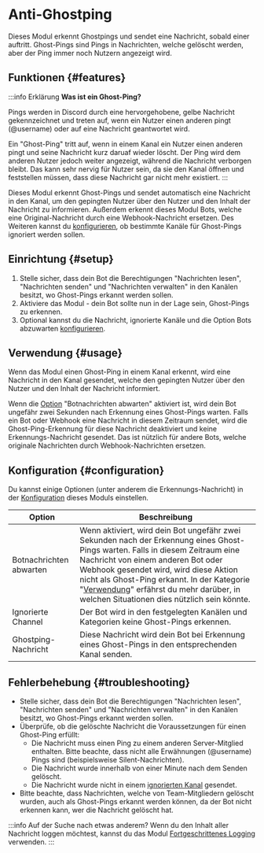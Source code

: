 # Anti-Ghostping

Dieses Modul erkennt Ghostpings und sendet eine Nachricht, sobald einer auftritt. Ghost-Pings sind Pings in Nachrichten, welche gelöscht werden, aber der Ping immer noch Nutzern angezeigt wird.

<ModuleOverview moduleName="anti-ghostping" />

## Funktionen {#features}

:::info Erklärung
**Was ist ein Ghost-Ping?**

Pings werden in Discord durch eine hervorgehobene, gelbe Nachricht gekennzeichnet und treten auf, wenn ein Nutzer einen anderen pingt (@username) oder auf eine Nachricht geantwortet wird.

Ein "Ghost-Ping" tritt auf, wenn in einem Kanal ein Nutzer einen anderen pingt und seine Nachricht kurz daruaf wieder löscht. Der Ping wird dem anderen Nutzer jedoch weiter angezeigt, während die Nachricht verborgen bleibt.
Das kann sehr nervig für Nutzer sein, da sie den Kanal öffnen und feststellen müssen, dass diese Nachricht gar nicht mehr existiert.
:::

Dieses Modul erkennt Ghost-Pings und sendet automatisch eine Nachricht in den Kanal, um den gepingten Nutzer über den Nutzer und den Inhalt der Nachricht zu informieren.
Außerdem erkennt dieses Modul Bots, welche eine Original-Nachricht durch eine Webhook-Nachricht ersetzen. Des Weiteren kannst du [konfigurieren](#configuration), ob bestimmte Kanäle für Ghost-Pings ignoriert werden sollen.

## Einrichtung {#setup}

1. Stelle sicher, dass dein Bot die Berechtigungen "Nachrichten lesen", "Nachrichten senden" und "Nachrichten verwalten" in den Kanälen besitzt, wo Ghost-Pings erkannt werden sollen.
2. Aktiviere das Modul - dein Bot sollte nun in der Lage sein, Ghost-Pings zu erkennen.
3. Optional kannst du die Nachricht, ignorierte Kanäle und die Option Bots abzuwarten [konfigurieren](#configuration).

## Verwendung {#usage}

Wenn das Modul einen Ghost-Ping in einem Kanal erkennt, wird eine Nachricht in den Kanal gesendet, welche den gepingten Nutzer über den Nutzer und den Inhalt der Nachricht informiert.

Wenn die [Option](#configuration) "Botnachrichten abwarten" aktiviert ist, wird dein Bot ungefähr zwei Sekunden nach Erkennung eines Ghost-Pings warten.
Falls ein Bot oder Webhook eine Nachricht in diesem Zeitraum sendet, wird die Ghost-Ping-Erkennung für diese Nachricht deaktiviert und keine Erkennungs-Nachricht gesendet.
Das ist nützlich für andere Bots, welche originale Nachrichten durch Webhook-Nachrichten ersetzen.

## Konfiguration {#configuration}

Du kannst einige Optionen (unter anderem die Erkennungs-Nachricht) in der [Konfiguration](https://scnx.app/de/glink?page=bot/configuration?query=anti&file=anti-ghostping|config) dieses Moduls einstellen.

| Option                   | Beschreibung                                                                                                                                                                                                                                                                                                                                                    |
|--------------------------|-----------------------------------------------------------------------------------------------------------------------------------------------------------------------------------------------------------------------------------------------------------------------------------------------------------------------------------------------------------------|
| Botnachrichten abwarten  | Wenn aktiviert, wird dein Bot ungefähr zwei Sekunden nach der Erkennung eines Ghost-Pings warten. Falls in diesem Zeitraum eine Nachricht von einem anderen Bot oder Webhook gesendet wird, wird diese Aktion nicht als Ghost-Ping erkannt. In der Kategorie "[Verwendung](#usage)" erfährst du mehr darüber, in welchen Situationen dies nützlich sein könnte. |
| Ignorierte Channel       | Der Bot wird in den festgelegten Kanälen und Kategorien keine Ghost-Pings erkennen.                                                                                                                                                                                                                                                                             |
| Ghostping-Nachricht      | Diese Nachricht wird dein Bot bei Erkennung eines Ghost-Pings in den entsprechenden Kanal senden.                                                                                                                                                                                                                                                               |

## Fehlerbehebung {#troubleshooting}

* Stelle sicher, dass dein Bot die Berechtigungen "Nachrichten lesen", "Nachrichten senden" und "Nachrichten verwalten" in den Kanälen besitzt, wo Ghost-Pings erkannt werden sollen.
* Überprüfe, ob die gelöschte Nachricht die Voraussetzungen für einen Ghost-Ping erfüllt:
   * Die Nachricht muss einen Ping zu einem anderen Server-Mitglied enthalten. Bitte beachte, dass nicht alle Erwähnungen (@username) Pings sind (beispielsweise Silent-Nachrichten).
   * Die Nachricht wurde innerhalb von einer Minute nach dem Senden gelöscht.
   * Die Nachricht wurde nicht in einem [ignorierten Kanal](#configuration) gesendet.
* Bitte beachte, dass Nachrichten, welche von Team-Mitgliedern gelöscht wurden, auch als Ghost-Pings erkannt werden können, da der Bot nicht erkennen kann, wer die Nachricht gelöscht hat.

:::info Auf der Suche nach etwas anderem?
Wenn du den Inhalt aller Nachricht loggen möchtest, kannst du das Modul [Fortgeschrittenes Logging](/de/docs/custom-bot/modules/administration/logging) verwenden.
:::
